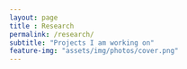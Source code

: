 ```yaml
--- 
layout: page 
title : Research 
permalink: /research/
subtitle: "Projects I am working on" 
feature-img: "assets/img/photos/cover.png"
---
```



